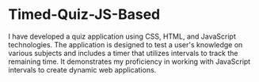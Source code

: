 # Timed-Quiz-JS-Based
I have developed a quiz application using CSS, HTML, and JavaScript technologies. The application is designed to test a user's knowledge on various subjects and includes a timer that utilizes intervals to track the remaining time. It demonstrates my proficiency in working with JavaScript intervals to create dynamic web applications.
